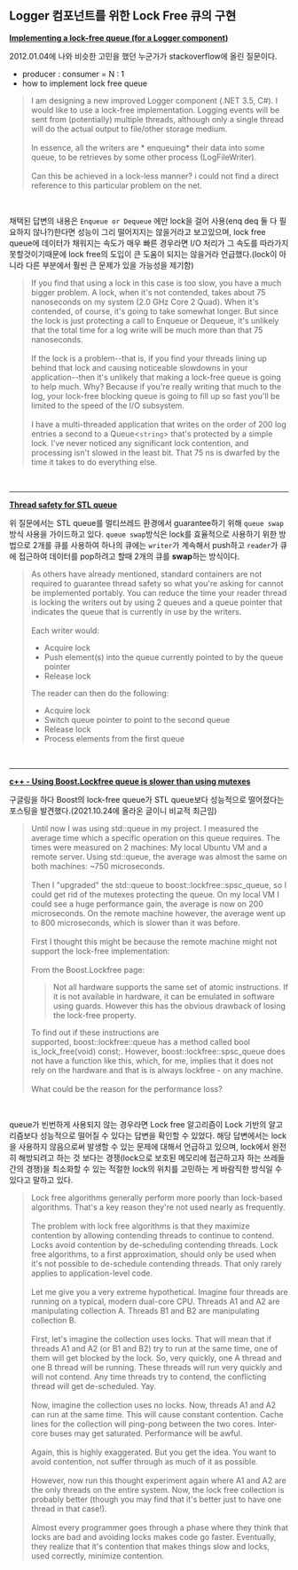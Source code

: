 ## Logger 컴포넌트를 위한 Lock Free 큐의 구현

[**Implementing a lock-free queue (for a Logger component)**](https://stackoverflow.com/questions/8735800/implementing-a-lock-free-queue-for-a-logger-component)

2012.01.04에 나와 비슷한 고민을 했던 누군가가 stackoverflow에 올린 질문이다.
- producer : consumer = N : 1
- how to implement lock free queue

> I am designing a new improved Logger component (.NET 3.5, C#). I would like to use a lock-free implementation. Logging events will be sent from (potentially) multiple threads, although only a single thread will do the actual output to file/other storage medium. <br><br>In essence, all the writers are * enqueuing* their data into some queue, to be retrieves by some other process (LogFileWriter).<br><br>Can this be achieved in a lock-less manner? i could not find a direct reference to this particular problem on the net.

<br>

채택된 답변의 내용은 `Enqueue or Dequeue` 에만 lock을 걸어 사용(enq deq 둘 다 필요하지 않나?)한다면 성능이 그리 떨어지지는 않을거라고 보고있으며, lock free queue에 데이터가 채워지는 속도가 매우 빠른 경우라면 I/O 처리가 그 속도를 따라가지 못할것이기때문에 lock free의 도입이 큰 도움이 되지는 않을거라 언급했다.(lock이 아니라 다른 부분에서 훨씬 큰 문제가 있을 가능성을 제기함)

> If you find that using a lock in this case is too slow, you have a much bigger problem. A lock, when it's not contended, takes about 75 nanoseconds on my system (2.0 GHz Core 2 Quad). When it's contended, of course, it's going to take somewhat longer. But since the lock is just protecting a call to Enqueue or Dequeue, it's unlikely that the total time for a log write will be much more than that 75 nanoseconds.<br><br>If the lock is a problem--that is, if you find your threads lining up behind that lock and causing noticeable slowdowns in your application--then it's unlikely that making a lock-free queue is going to help much. Why? Because if you're really writing that much to the log, your lock-free blocking queue is going to fill up so fast you'll be limited to the speed of the I/O subsystem.<br><br>I have a multi-threaded application that writes on the order of 200 log entries a second to a Queue<`string`> that's protected by a simple lock. I've never noticed any significant lock contention, and processing isn't slowed in the least bit. That 75 ns is dwarfed by the time it takes to do everything else.

<br>

---

[**Thread safety for STL queue**](https://stackoverflow.com/questions/4029448/thread-safety-for-stl-queue)

위 질문에서는 STL queue를 멀티쓰레드 환경에서 guarantee하기 위해 `queue swap` 방식 사용을 가이드하고 있다. `queue swap`방식은 lock를 효율적으로 사용하기 위한 방법으로 2개를 큐를 사용하여 하나의 큐에는 `writer`가 계속해서 push하고 `reader`가 큐에 접근하여 데이터를 pop하려고 할때 2개의 큐를 **swap**하는 방식이다.

> As others have already mentioned, standard containers are not required to guarantee thread safety so what you're asking for cannot be implemented portably. You can reduce the time your reader thread is locking the writers out by using 2 queues and a queue pointer that indicates the queue that is currently in use by the writers.<br><br>Each writer would:
> - Acquire lock
> - Push element(s) into the queue currently pointed to by the queue pointer
> - Release lock
> 
> The reader can then do the following:
> - Acquire lock
> - Switch queue pointer to point to the second queue
> - Release lock
> - Process elements from the first queue

<br>

---

[**c++ - Using Boost.Lockfree queue is slower than using mutexes**](https://qa.ostack.cn/qa/?qa=890294/)

구글링을 하다 Boost의 lock-free queue가 STL queue보다 성능적으로 떨어졌다는 포스팅을 발견했다.(2021.10.24에 올라온 글이니 비교적 최근임)

> Until now I was using std::queue in my project. I measured the average time which a specific operation on this queue requires. The times were measured on 2 machines: My local Ubuntu VM and a remote server. Using std::queue, the average was almost the same on both machines: ~750 microseconds.<br><br>Then I "upgraded" the std::queue to boost::lockfree::spsc_queue, so I could get rid of the mutexes protecting the queue. On my local VM I could see a huge performance gain, the average is now on 200 microseconds. On the remote machine however, the average went up to 800 microseconds, which is slower than it was before.<br><br>First I thought this might be because the remote machine might not support the lock-free implementation:<br><br> From the Boost.Lockfree page: 
> > Not all hardware supports the same set of atomic instructions. If it is not available in hardware, it can be emulated in software using guards. However this has the obvious drawback of losing the lock-free property.
> 
> To find out if these instructions are supported, boost::lockfree::queue has a method called bool is_lock_free(void) const;. However, boost::lockfree::spsc_queue does not have a function like this, which, for me, implies that it does not rely on the hardware and that is is always lockfree - on any machine.<br><br>What could be the reason for the performance loss?

<br>

queue가 빈번하게 사용되지 않는 경우라면 Lock free 알고리즘이 Lock 기반의 알고리즘보다 성능적으로 떨어질 수 있다는 답변을 확인할 수 있었다. 해당 답변에서는 lock을 사용하지 않음으로써 발생할 수 있는 문제에 대해서 언급하고 있으며, lock에서 완전히 해방되려고 하는 것 보다는 경쟁(lock으로 보호된 메모리에 접근하고자 하는 쓰레들간의 경쟁)을 최소화할 수 있는 적절한 lock의 위치를 고민하는 게 바람직한 방식일 수 있다고 말하고 있다.

> Lock free algorithms generally perform more poorly than lock-based algorithms. That's a key reason they're not used nearly as frequently.<br><br>The problem with lock free algorithms is that they maximize contention by allowing contending threads to continue to contend. Locks avoid contention by de-scheduling contending threads. Lock free algorithms, to a first approximation, should only be used when it's not possible to de-schedule contending threads. That only rarely applies to application-level code.<br><br>Let me give you a very extreme hypothetical. Imagine four threads are running on a typical, modern dual-core CPU. Threads A1 and A2 are manipulating collection A. Threads B1 and B2 are manipulating collection B.<br><br>First, let's imagine the collection uses locks. That will mean that if threads A1 and A2 (or B1 and B2) try to run at the same time, one of them will get blocked by the lock. So, very quickly, one A thread and one B thread will be running. These threads will run very quickly and will not contend. Any time threads try to contend, the conflicting thread will get de-scheduled. Yay.<br><br>Now, imagine the collection uses no locks. Now, threads A1 and A2 can run at the same time. This will cause constant contention. Cache lines for the collection will ping-pong between the two cores. Inter-core buses may get saturated. Performance will be awful.<br><br>Again, this is highly exaggerated. But you get the idea. You want to avoid contention, not suffer through as much of it as possible.<br><br>However, now run this thought experiment again where A1 and A2 are the only threads on the entire system. Now, the lock free collection is probably better (though you may find that it's better just to have one thread in that case!).<br><br>Almost every programmer goes through a phase where they think that locks are bad and avoiding locks makes code go faster. Eventually, they realize that it's contention that makes things slow and locks, used correctly, minimize contention.